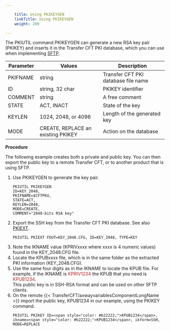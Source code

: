 ```yaml
---

    title: Using PKIKEYGEN
    linkTitle: Using PKIKEYGEN
    weight: 280

---
```

The PKIUTIL command PKIKEYGEN can generate a new RSA key pair (PKIKEY) and inserts it in the Transfer CFT PKI database, which you can use when implementing [SFTP](../../../../protocols_start_here/sftp_intro).


| Parameter  | Values  | Description  |
| --- | --- | --- |
| PKIFNAME  | string  | Transfer CFT PKI database file name  |
| ID  | string, 32 char  | PKIKEY identifier  |
| COMMENT  | string  | A free comment  |
| STATE  | ACT, INACT | State of the key |
| KEYLEN  | 1024, 2048, or 4096  | Length of the generated key  |
| MODE  | CREATE, REPLACE an existing PKIKEY  | Action on the database  |


****Procedure****

The following example creates both a private and public key. You can then export the public key to a remote Transfer CFT, or to another product that is using SFTP.

1. Use PKIKEYGEN to generate the key pair.  
    ```
    PKIUTIL PKIKEYGEN
    ID=KEY_2048,
    PKIFNAME=$CFTPKU,
    STATE=ACT,
    KEYLEN=2048,
    MODE=CREATE,
    COMMENT="2048-bits RSA key"
    ```
1. Export the SSH key from the Transfer CFT PKI database. See also [PKIEXT](../pkiext).  
    ```
    PKIUTIL PKIEXT FOUT=KEY_2048.CFG, ID=KEY_2048, TYPE=KEY
    ```
1. Note the IKNAME value (KPRIVxxxx where xxxx is 4 numeric values) found in the KEY\_2048.CFG file.
1. Locate the KPUBxxxx file, which is in the same folder as the extracted PKI information (KEY\_2048.CFG).
1. Use the same four digits as in the IKNAME to locate the KPUB file. For example, if the IKNAME is <span style="color: #b22222;">KPRIV1234 </span>the KPUB that you need is <span style="color: #b22222;">KPUB1234</span>.  
    This public key is in SSH-RSA format and can be used on other SFTP clients.
1. On the remote {{< TransferCFT/axwayvariablesComponentLongName >}} import the public key, KPUB1234 in our example, using the PKIKEY command.  
    ```
    PKIUTIL PKIKEY ID=<span style="color: #b22222;">KPUB1234</span>, ikname=<span style="color: #b22222;">KPUB1234</span>, ikform=SSH, MODE=REPLACE
    ```
